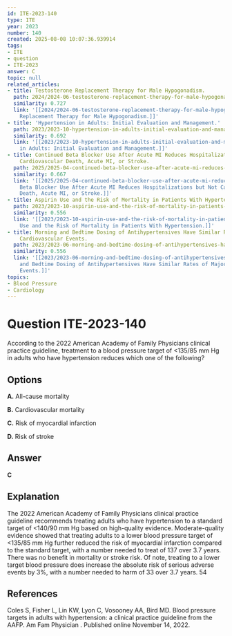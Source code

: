 ```yaml
---
id: ITE-2023-140
type: ITE
year: 2023
number: 140
created: 2025-08-08 10:07:36.939914
tags:
- ITE
- question
- ITE-2023
answer: C
topic: null
related_articles:
- title: Testosterone Replacement Therapy for Male Hypogonadism.
  path: 2024/2024-06-testosterone-replacement-therapy-for-male-hypogonadism.md
  similarity: 0.727
  link: '[[2024/2024-06-testosterone-replacement-therapy-for-male-hypogonadism|Testosterone
    Replacement Therapy for Male Hypogonadism.]]'
- title: 'Hypertension in Adults: Initial Evaluation and Management.'
  path: 2023/2023-10-hypertension-in-adults-initial-evaluation-and-management.md
  similarity: 0.692
  link: '[[2023/2023-10-hypertension-in-adults-initial-evaluation-and-management|Hypertension
    in Adults: Initial Evaluation and Management.]]'
- title: Continued Beta Blocker Use After Acute MI Reduces Hospitalizations but Not
    Cardiovascular Death, Acute MI, or Stroke.
  path: 2025/2025-04-continued-beta-blocker-use-after-acute-mi-reduces-hospitaliz.md
  similarity: 0.667
  link: '[[2025/2025-04-continued-beta-blocker-use-after-acute-mi-reduces-hospitaliz|Continued
    Beta Blocker Use After Acute MI Reduces Hospitalizations but Not Cardiovascular
    Death, Acute MI, or Stroke.]]'
- title: Aspirin Use and the Risk of Mortality in Patients With Hypertension.
  path: 2023/2023-10-aspirin-use-and-the-risk-of-mortality-in-patients-with-hyper.md
  similarity: 0.556
  link: '[[2023/2023-10-aspirin-use-and-the-risk-of-mortality-in-patients-with-hyper|Aspirin
    Use and the Risk of Mortality in Patients With Hypertension.]]'
- title: Morning and Bedtime Dosing of Antihypertensives Have Similar Rates of Major
    Cardiovascular Events.
  path: 2023/2023-06-morning-and-bedtime-dosing-of-antihypertensives-have-similar.md
  similarity: 0.556
  link: '[[2023/2023-06-morning-and-bedtime-dosing-of-antihypertensives-have-similar|Morning
    and Bedtime Dosing of Antihypertensives Have Similar Rates of Major Cardiovascular
    Events.]]'
topics:
- Blood Pressure
- Cardiology
---
```


# Question ITE-2023-140

According to the 2022 American Academy of Family Physicians clinical practice guideline, treatment to a blood pressure target of <135/85 mm Hg in adults who have hypertension reduces which one of the following?

## Options

**A.** All-cause mortality

**B.** Cardiovascular mortality

**C.** Risk of myocardial infarction

**D.** Risk of stroke

## Answer

**C**

## Explanation

The 2022 American Academy of Family Physicians clinical practice guideline recommends treating adults who have hypertension to a standard target of <140/90 mm Hg based on high-quality evidence. Moderate-quality evidence showed that treating adults to a lower blood pressure target of <135/85 mm Hg further reduced the risk of myocardial infarction compared to the standard target, with a number needed to treat of 137 over 3.7 years. There was no benefit in mortality or stroke risk. Of note, treating to a lower target blood pressure does increase the absolute risk of serious adverse events by 3%, with a number needed to harm of 33 over 3.7 years. 54

## References

Coles S, Fisher L, Lin KW, Lyon C, Vosooney AA, Bird MD. Blood pressure targets in adults with hypertension: a clinical practice guideline from the AAFP. Am Fam Physician . Published online November 14, 2022.
